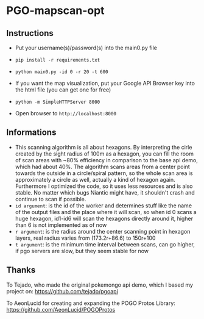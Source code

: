 # PGO-mapscan-opt

## Instructions
* Put your username(s)/password(s) into the main0.py file
* `pip install -r requirements.txt`
* `python main0.py -id 0 -r 20 -t 600`

* If you want the map visualization, put your Google API Browser key into the html file (you can get one for free)
* `python -m SimpleHTTPServer 8000`
* Open browser to `http://localhost:8000`

## Informations
* This scanning algorithm is all about hexagons. By interpreting the cirle created by the sight radius of 100m as a hexagon, you can fill the room of scan areas with ~80% efficiency in comparison to the base api demo, which had about 40%. The algorithm scans areas from a center point towards the outside in a circle/spiral pattern, so the whole scan area is approximately a circle as well, actually a kind of hexagon again. Furthermore I optimized the code, so it uses less resources and is also stable. No matter which bugs Niantic might have, it shouldn't crash and continue to scan if possible.
* `id argument`: is the id of the worker and determines stuff like the name of the output files and the place where it will scan, so when id 0 scans a huge hexagon, id1-id6 will scan the hexagons directly around it, higher than 6 is not implemented as of now
* `r argument`: is the radius around the center scanning point in hexagon layers, real radius varies from (173.2r+86.6) to 150r+100
* `t argument`: is the minimum time interval between scans, can go higher, if pgo servers are slow, but they seem stable for now

## Thanks

To Tejado, who made the original pokemongo api demo, which I based my project on: https://github.com/tejado/pgoapi

To AeonLucid for creating and expanding the POGO Protos Library: https://github.com/AeonLucid/POGOProtos

